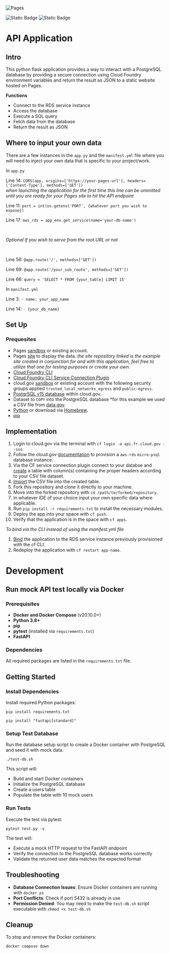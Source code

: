 ![Pages](/assets/images/pages-logo.png)

![Static Badge](https://img.shields.io/badge/Python-3776AB?style=for-the-badge&logo=python&logoColor=white)
![Static Badge](https://img.shields.io/badge/Flask-000000?style=for-the-badge&logo=flask&logoColor=white)


# API Application

## Intro

This python flask application provides a way to interact with a PostgreSQL database by providing a secure connection using Cloud Foundry environment variables and return the result as JSON to a static website hosted on Pages. 

**Functions**

- Connect to the RDS service instance
- Access the database 
- Execute a SQL query
- Fetch data from the database
- Return the result as JSON

## Where to input your own data

There are a few instances in the `app.py` and the `manifest.yml` file where you will need to inject your own data that is specific to your project/work.

In `app.py`

Line 14: `CORS(app, origins=['https://your-pages-url'], headers=['Content-Type'], methods=['GET'])`
<br>
*when launching the application for the first time this line can be ommitted until you are ready for your Pages site to hit the API endpoint*
<br>

Line 11: `port = int(os.getenv('PORT', {whatever port you wish to expose})`

Line 17: `aws_rds = app_env.get_service(name='your-db-name')`

<br>

*Optional if you wish to serve from the root URL or not*

<br>

Line 56: `@app.route('/', methods=['GET'])`

Line 69: `@app.route('/your_sub_route', methods=['GET'])`

Line 66: `query = 'SELECT * FROM {your_table} LIMIT 15'`

In `manifest.yml`

Line 3: `- name: your_app_name`

Line 14: `- {your_db_name}`

## Set Up

### Prequesites
- Pages [sandbox](https://cloud.gov/pages/documentation/sandbox/) or existing account.
- Pages [site](https://github.com/Ephraim-G/Data-table) to display the data.
*the site repository linked is the example site created in conjunction for and with this application, feel free to utilize that one for testing purposes or create your own.*
- [Cloud Foundry CLI](https://docs.cloudfoundry.org/cf-cli/install-go-cli.html)
- [Cloud Foundry CLI Service Connection Plugin](https://github.com/cloud-gov/cf-service-connect)
- cloud.gov [sandbox](https://cloud.gov/docs/pricing/free-limited-sandbox/#sandbox-limitations) or existing account with the following security groups applied `trusted_local_networks_egress` and `public-egress`.
- [PostgrSQL v15 database](https://cloud.gov/docs/services/relational-database/#create-an-instance) within cloud.gov.
- Dataset to `COPY` into the PostgreSQL database
*for this example we used a CSV file from [data.gov](https://catalog.data.gov/dataset/?q=&sort=views_recent+desc&ext_location=&ext_bbox=&ext_prev_extent=&_res_format_limit=0).
- [Python](https://www.python.org/downloads/) or download via [Homebrew](https://docs.brew.sh/Homebrew-and-Python).
- [pip](https://pypi.org/project/pip/) 

## Implementation

1. Login to cloud.gov via the terminal with `cf login -a api.fr.cloud.gov --sso`.
2. Follow the cloud.gov [documentation](https://cloud.gov/docs/services/relational-database/#create-an-instance) to provision a `aws-rds` `micro-psql` database instance.
3. Via the CF service connection plugin connect to your databse and [create](https://www.postgresql.org/docs/current/tutorial-table.html) a table with column(s) containing the proper headers according to your CSV file dataset.
4. [Import](https://www.postgresqltutorial.com/postgresql-tutorial/import-csv-file-into-posgresql-table/) the CSV file into the created table.
5. Fork this repository and clone it directly to your machine.
6. Move into the forked repository with `cd /path/to/forked/repository`.
7. In whatever IDE of your choice input your own specific data where applicable.
7. Run `pip install -r requirements.txt` to install the necessary modules.
8. Deploy the app into your space with `cf push`.
9. Verify that the application is in the space with `cf apps`.

*To bind via the CLI instead of using the manifest.yml file*
1. [Bind](https://docs.cloudfoundry.org/devguide/services/application-binding.html#bind) the application to the RDS service instance previously provisioned with the cf CLI.
2. Redeploy the application with `cf restart app-name`.

# Development

## Run mock API test locally via Docker

### Prerequisites

- **Docker and Docker Compose** (v20.10.0+)
- **Python 3.8+**
- **pip**
- **pytest** (installed via `requirements.txt`)
- **FastAPI**

### Dependencies

All required packages are listed in the `requirements.txt` file.

## Getting Started

### Install Dependencies

Install required Python packages:

`pip install requirements.txt`

`pip install "fastapi[standard]"`

### Setup Test Database

Run the database setup script to create a Docker container with PostgreSQL and seed it with mock data.

`./test-db.sh`

This script will:

- Build and start Docker containers
- Initialize the PostgreSQL database
- Create a users table
- Populate the table with 10 mock users

### Run Tests

Execute the test via pytest:

`pytest test.py -v`

The test will:

- Execute a mock HTTP request to the FastAPI endpoint
- Verify the connection to the PostgreSQL database works correctly
- Validate the returned user data matches the expected format

## Troubleshooting

- **Database Connection Issues**: Ensure Docker containers are running with `docker ps`
- **Port Conflicts**: Check if port 5432 is already in use
- **Permission Denied**: You may need to make the `test-db.sh` script executable with `chmod +x test-db.sh`

## Cleanup

To stop and remove the Docker containers:

`docker compose down`

 










